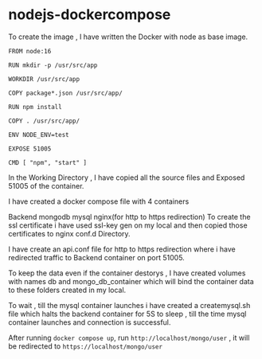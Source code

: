 # nodejs-dockercompose

To create the image , I have written the Docker with node as base image.
```
FROM node:16

RUN mkdir -p /usr/src/app

WORKDIR /usr/src/app

COPY package*.json /usr/src/app/

RUN npm install

COPY . /usr/src/app/

ENV NODE_ENV=test 

EXPOSE 51005

CMD [ "npm", "start" ]
```
In the Working Directory , I have copied all the source files and Exposed 51005 of the container.

I have created a docker compose file with 4 containers

Backend
mongodb
mysql
nginx(for http to https redirection)
To create the ssl certificate i have used ssl-key gen on my local and then copied those certificates to nginx conf.d Directory.

I have create an api.conf file for http to https redirection where i have redirected traffic to Backend container on port 51005.

To keep the data even if the container destorys , I have created volumes with names db and mongo_db_container which will bind the container data to these folders created in my local.

To wait , till the mysql container launches i have created a createmysql.sh file which halts the backend container for 5S to sleep , till the time mysql container launches and connection is successful.


After running `docker compose up`, run `http://localhost/mongo/user` , it will be redirected to `https://localhost/mongo/user`

